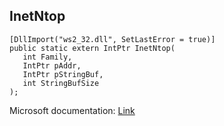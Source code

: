 ## InetNtop

```
[DllImport("ws2_32.dll", SetLastError = true)]
public static extern IntPtr InetNtop(
   int Family,
   IntPtr pAddr,
   IntPtr pStringBuf,
   int StringBufSize
);
```

Microsoft documentation: [Link](https://learn.microsoft.com/en-us/windows/win32/api/ws2tcpip/nf-ws2tcpip-inetntopw)
